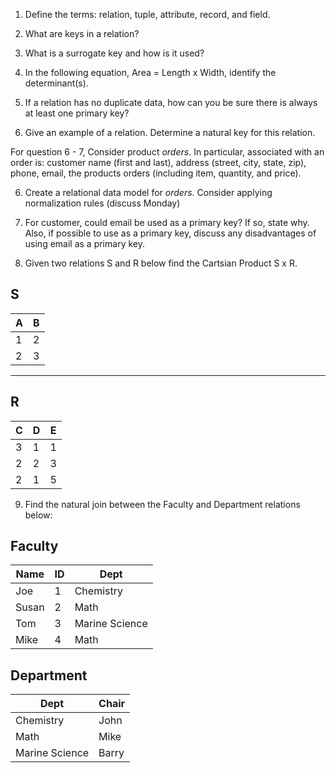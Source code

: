 1. Define the terms: relation, tuple, attribute, record, and field.
2. What are keys in a relation?

2. What is a surrogate key and how is it used?

3. In the following equation, Area = Length x Width, identify the determinant(s).

4. If a relation has no duplicate data, how can you be sure there is always at least one primary key?

5. Give an example of a relation.  Determine a natural key for this relation.

  For question 6 - 7, Consider product *orders*.  In particular, associated with an order is: customer name (first and last), address (street, city, state, zip), phone, email, the products orders (including item, quantity, and price).  

6. Create a relational data model for *orders*.  Consider applying normalization rules (discuss Monday)

7. For customer, could email be used as a primary key?  If so, state why.  Also, if possible to use as a primary key, discuss any disadvantages of using email as a primary key.

8. Given two relations S and R below find the Cartsian Product S x R. 

S
--------------
| A | B |
|---|---|
| 1 | 2 |
| 2 | 3 |
---------

R
------------
| C | D | E |
|---|---|---|
| 3 | 1 | 1 |
| 2 | 2 | 3 |
| 2 | 1 | 5 |


9.  Find the natural join between the Faculty and Department relations below:


Faculty
--------------
| Name | ID | Dept |
|-------|----|----------------|
| Joe | 1 | Chemistry |
| Susan | 2 | Math |
| Tom | 3 | Marine Science |
| Mike | 4 | Math |


Department
------------
| Dept | Chair  |
|---|---|
| Chemistry | John |
| Math | Mike |
| Marine Science | Barry |
